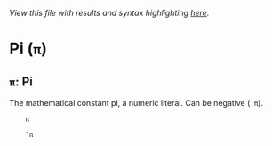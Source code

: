 *View this file with results and syntax highlighting [here](https://mlochbaum.github.io/BQN/help/pi.html).*

# Pi (`π`)

## `π`: Pi

The mathematical constant pi, a numeric literal. Can be negative (`¯π`).


        π

        ¯π
